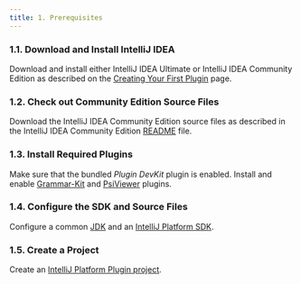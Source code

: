 ```yaml
---
title: 1. Prerequisites
---
```



### 1.1. Download and Install IntelliJ IDEA

Download and install either IntelliJ IDEA Ultimate or IntelliJ IDEA Community Edition as described on the
[Creating Your First Plugin](/basics/getting_started.md) page.

### 1.2. Check out Community Edition Source Files

Download the IntelliJ IDEA Community Edition source files as described in the IntelliJ IDEA Community Edition 
[README](https://github.com/JetBrains/intellij-community/blob/master/README.md#getting-intellij-idea-community-edition-source-code) file.

### 1.3. Install Required Plugins

Make sure that the bundled *Plugin DevKit* plugin is enabled.
Install and enable
[Grammar-Kit](https://plugins.jetbrains.com/plugin/6606-grammar-kit)
and
[PsiViewer](https://plugins.jetbrains.com/plugin/227-psiviewer)
plugins.

### 1.4. Configure the SDK and Source Files

Configure a common [JDK](https://github.com/JetBrains/intellij-community/blob/master/README.md#intellij-build-configuration) 
and an [IntelliJ Platform SDK](/basics/getting_started/setting_up_environment.md). 

### 1.5. Create a Project

Create an [IntelliJ Platform Plugin project](/basics/getting_started/creating_plugin_project.md).

